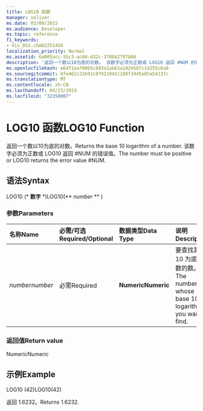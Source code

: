 ```yaml
---
title: LOG10 函数
manager: soliver
ms.date: 03/09/2015
ms.audience: Developer
ms.topic: reference
f1_keywords:
- Vis_DSS.chm82251456
localization_priority: Normal
ms.assetid: 6a005acc-55c3-ac04-d32c-370bb2797b08
description: '返回一个数以10为底的对数。 该数字必须为正数或 LOG10 返回 #NUM 的错误值。'
ms.openlocfilehash: e64f1eaf0065c893a1ab62a1824587c1d255c6a8
ms.sourcegitcommit: 8fe462c32b91c87911942c188f3445e85a54137c
ms.translationtype: MT
ms.contentlocale: zh-CN
ms.lasthandoff: 04/23/2019
ms.locfileid: "32358007"
---
```

# <a name="log10-function"></a><span data-ttu-id="5ef04-104">LOG10 函数</span><span class="sxs-lookup"><span data-stu-id="5ef04-104">LOG10 Function</span></span>

<span data-ttu-id="5ef04-105">返回一个数以10为底的对数。</span><span class="sxs-lookup"><span data-stu-id="5ef04-105">Returns the base 10 logarithm of a number.</span></span> <span data-ttu-id="5ef04-106">该数字必须为正数或 LOG10 返回 #NUM 的错误值。</span><span class="sxs-lookup"><span data-stu-id="5ef04-106">The number must be positive or LOG10 returns the error value #NUM.</span></span>
  
## <a name="syntax"></a><span data-ttu-id="5ef04-107">语法</span><span class="sxs-lookup"><span data-stu-id="5ef04-107">Syntax</span></span>

<span data-ttu-id="5ef04-108">LOG10 (\* **数字** \*)</span><span class="sxs-lookup"><span data-stu-id="5ef04-108">LOG10(\*\* *number* \*\* )</span></span> 
  
### <a name="parameters"></a><span data-ttu-id="5ef04-109">参数</span><span class="sxs-lookup"><span data-stu-id="5ef04-109">Parameters</span></span>

|<span data-ttu-id="5ef04-110">**名称**</span><span class="sxs-lookup"><span data-stu-id="5ef04-110">**Name**</span></span>|<span data-ttu-id="5ef04-111">**必需/可选**</span><span class="sxs-lookup"><span data-stu-id="5ef04-111">**Required/Optional**</span></span>|<span data-ttu-id="5ef04-112">**数据类型**</span><span class="sxs-lookup"><span data-stu-id="5ef04-112">**Data Type**</span></span>|<span data-ttu-id="5ef04-113">**说明**</span><span class="sxs-lookup"><span data-stu-id="5ef04-113">**Description**</span></span>|
|:-----|:-----|:-----|:-----|
| <span data-ttu-id="5ef04-114">_number_</span><span class="sxs-lookup"><span data-stu-id="5ef04-114">_number_</span></span> <br/> |<span data-ttu-id="5ef04-115">必需</span><span class="sxs-lookup"><span data-stu-id="5ef04-115">Required</span></span>  <br/> |<span data-ttu-id="5ef04-116">**Numeric**</span><span class="sxs-lookup"><span data-stu-id="5ef04-116">**Numeric**</span></span> <br/> | <span data-ttu-id="5ef04-117">要查找其以 10 为底的对数的数。</span><span class="sxs-lookup"><span data-stu-id="5ef04-117">The number whose base 10 logarithm you want to find.</span></span>  <br/> |
   
### <a name="return-value"></a><span data-ttu-id="5ef04-118">返回值</span><span class="sxs-lookup"><span data-stu-id="5ef04-118">Return value</span></span>

<span data-ttu-id="5ef04-119">Numeric</span><span class="sxs-lookup"><span data-stu-id="5ef04-119">Numeric</span></span>
  
## <a name="example"></a><span data-ttu-id="5ef04-120">示例</span><span class="sxs-lookup"><span data-stu-id="5ef04-120">Example</span></span>

<span data-ttu-id="5ef04-121">LOG10 (42)</span><span class="sxs-lookup"><span data-stu-id="5ef04-121">LOG10(42)</span></span> 
  
<span data-ttu-id="5ef04-122">返回 1.6232。</span><span class="sxs-lookup"><span data-stu-id="5ef04-122">Returns 1.6232.</span></span> 
  

